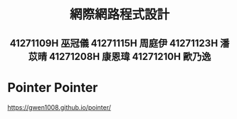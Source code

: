 <h1>
  <p align="center">
  網際網路程式設計 <br>
</p>
</h1>
<h2>
  <p align="center">
    41271109H 巫冠儀
    41271115H 周庭伊
    41271123H 潘苡晴
    41271208H 康恩瑋
    41271210H 歐乃逸
</p>
</h2>

# Pointer Pointer
https://gwen1008.github.io/pointer/
